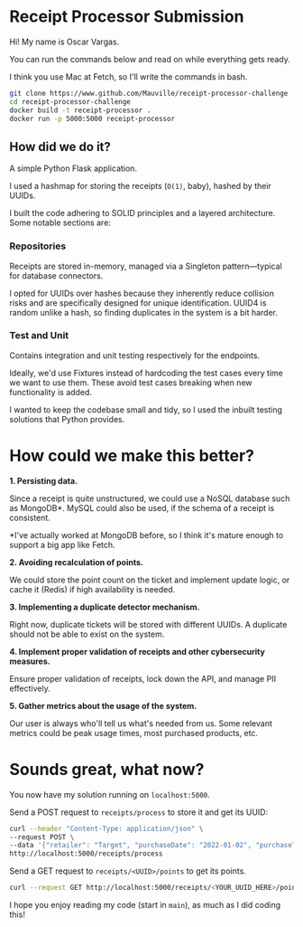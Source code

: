# Receipt Processor Submission

Hi! My name is Oscar Vargas.

You can run the commands below and read on while everything gets ready.

I think you use Mac at Fetch, so I'll write the commands in bash.

```bash
git clone https://www.github.com/Mauville/receipt-processor-challenge
cd receipt-processor-challenge
docker build -t receipt-processor .
docker run -p 5000:5000 receipt-processor
```

## How did we do it?

A simple Python Flask application.

I used a hashmap for storing the receipts (`O(1)`, baby), hashed by their UUIDs.

I built the code adhering to SOLID principles and a layered architecture. Some notable sections are:

### Repositories

Receipts are stored in-memory, managed via a Singleton pattern—typical for database connectors.

I opted for UUIDs over hashes because they inherently reduce collision risks and are specifically designed for unique
identification.
UUID4 is random unlike a hash, so finding duplicates in the system is a bit harder.

### Test and Unit

Contains integration and unit testing respectively for the endpoints.

Ideally, we'd use Fixtures instead of hardcoding the test cases every time we want to use them. These avoid test cases
breaking when new functionality is added.

I wanted to keep the codebase small and tidy, so I used the inbuilt testing solutions that Python provides.

# How could we make this better?

**1. Persisting data.**

Since a receipt is quite unstructured, we could use a NoSQL database such as MongoDB*.
MySQL could also be used, if the schema of a receipt is consistent.

*I've actually worked at MongoDB before, so I think it's mature enough to support a big app like Fetch.

**2. Avoiding recalculation of points.**

We could store the point count on the ticket and implement update logic, or cache
it (Redis) if high availability is needed.

**3. Implementing a duplicate detector mechanism.**

Right now, duplicate tickets will be stored with different UUIDs. A duplicate should not be able to exist on the system.

**4. Implement proper validation of receipts and other cybersecurity measures.**

Ensure proper validation of receipts, lock down the API, and manage PII effectively.

**5. Gather metrics about the usage of the system.**

Our user is always who'll tell us what's needed from us. Some relevant
metrics could be peak usage times, most purchased products, etc.

# Sounds great, what now?

You now have my solution running on `localhost:5000`.

Send a POST request to `receipts/process` to store it and get its UUID:

```bash
curl --header "Content-Type: application/json" \
--request POST \
--data '{"retailer": "Target", "purchaseDate": "2022-01-02", "purchaseTime": "13:13", "total": "1.25", "items": [{ "shortDescription": "Pepsi - 12-oz", "price": "1.25" }]}' \
http://localhost:5000/receipts/process
```

Send a GET request to `receipts/<UUID>/points` to get its points.

```bash
curl --request GET http://localhost:5000/receipts/<YOUR_UUID_HERE>/points
```

I hope you enjoy reading my code (start in `main`), as much as I did coding this!